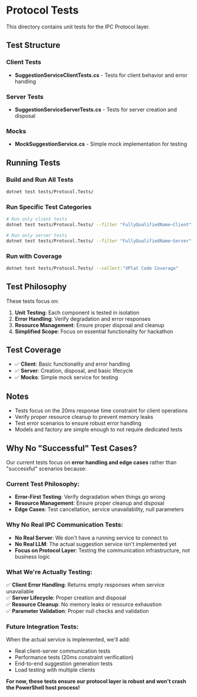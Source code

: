 # Protocol Tests

This directory contains unit tests for the IPC Protocol layer.

## Test Structure

### Client Tests
- **SuggestionServiceClientTests.cs** - Tests for client behavior and error handling

### Server Tests
- **SuggestionServiceServerTests.cs** - Tests for server creation and disposal

### Mocks
- **MockSuggestionService.cs** - Simple mock implementation for testing

## Running Tests

### Build and Run All Tests
```bash
dotnet test tests/Protocol.Tests/
```

### Run Specific Test Categories
```bash
# Run only client tests
dotnet test tests/Protocol.Tests/ --filter "FullyQualifiedName~Client"

# Run only server tests
dotnet test tests/Protocol.Tests/ --filter "FullyQualifiedName~Server"
```

### Run with Coverage
```bash
dotnet test tests/Protocol.Tests/ --collect:"XPlat Code Coverage"
```

## Test Philosophy

These tests focus on:

1. **Unit Testing**: Each component is tested in isolation
2. **Error Handling**: Verify degradation and error responses
3. **Resource Management**: Ensure proper disposal and cleanup
4. **Simplified Scope**: Focus on essential functionality for hackathon

## Test Coverage

- ✅ **Client**: Basic functionality and error handling
- ✅ **Server**: Creation, disposal, and basic lifecycle
- ✅ **Mocks**: Simple mock service for testing

## Notes

- Tests focus on the 20ms response time constraint for client operations
- Verify proper resource cleanup to prevent memory leaks
- Test error scenarios to ensure robust error handling
- Models and factory are simple enough to not require dedicated tests

## Why No "Successful" Test Cases?

Our current tests focus on **error handling and edge cases** rather than "successful" scenarios because:

### **Current Test Philosophy:**
- **Error-First Testing**: Verify degradation when things go wrong
- **Resource Management**: Ensure proper cleanup and disposal
- **Edge Cases**: Test cancellation, service unavailability, null parameters

### **Why No Real IPC Communication Tests:**
- **No Real Server**: We don't have a running service to connect to
- **No Real LLM**: The actual suggestion service isn't implemented yet
- **Focus on Protocol Layer**: Testing the communication infrastructure, not business logic

### **What We're Actually Testing:**
✅ **Client Error Handling**: Returns empty responses when service unavailable  
✅ **Server Lifecycle**: Proper creation and disposal  
✅ **Resource Cleanup**: No memory leaks or resource exhaustion  
✅ **Parameter Validation**: Proper null checks and validation  

### **Future Integration Tests:**
When the actual service is implemented, we'll add:
- Real client-server communication tests
- Performance tests (20ms constraint verification)
- End-to-end suggestion generation tests
- Load testing with multiple clients

**For now, these tests ensure our protocol layer is robust and won't crash the PowerShell host process!**

